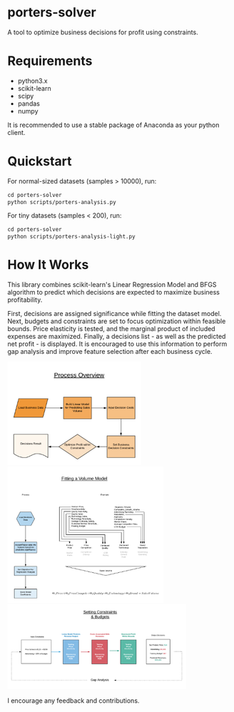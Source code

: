 # porters-solver
A tool to optimize business decisions for profit using constraints.

# Requirements

- python3.x
- scikit-learn
- scipy
- pandas
- numpy

It is recommended to use a stable package of Anaconda as your python client.

# Quickstart

For normal-sized datasets (samples > 10000), run:

```python3
cd porters-solver
python scripts/porters-analysis.py
```

For tiny datasets (samples < 200), run:

```python3
cd porters-solver
python scripts/porters-analysis-light.py
```

# How It Works

This library combines scikit-learn's Linear Regression Model and BFGS algorithm to predict which decisions are expected to maximize business profitability.

First, decisions are assigned significance while fitting the dataset model. Next, budgets and constraints are set to focus optimization within feasible bounds. Price elasticity is tested, and the marginal product of included expenses are maximized. Finally, a decisions list - as well as the predicted net profit - is displayed. It is encouraged to use this information to perform gap analysis and improve feature selection after each business cycle.

<img src="/images/overview.png" width="300">

<img src="/images/volumemodel.png" width="350">

<img src="/images/constraints.png" width="400">

I encourage any feedback and contributions.
